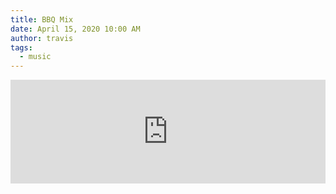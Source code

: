 ```yaml
---
title: BBQ Mix
date: April 15, 2020 10:00 AM
author: travis
tags:
  - music
---
```

<iframe width="100%" height="166" scrolling="no" frameborder="no" allow="autoplay" src="https://w.soundcloud.com/player/?url=https%3A//api.soundcloud.com/tracks/796490596&color=%2300dede&auto_play=false&hide_related=false&show_comments=true&show_user=true&show_reposts=false&show_teaser=true"></iframe>
